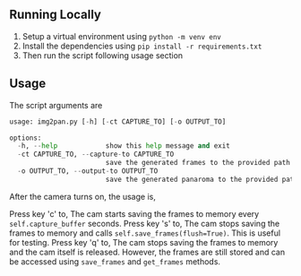## Running Locally
1. Setup a virtual environment using `python -m venv env`
2. Install the dependencies using `pip install -r requirements.txt`
3. Then run the script following usage section

## Usage 
The script arguments are
```py
usage: img2pan.py [-h] [-ct CAPTURE_TO] [-o OUTPUT_TO]

options:
  -h, --help            show this help message and exit
  -ct CAPTURE_TO, --capture-to CAPTURE_TO
                        save the generated frames to the provided path
  -o OUTPUT_TO, --output-to OUTPUT_TO
                        save the generated panaroma to the provided path
```

After the camera turns on, the usage is,

Press key 'c' to,
    The cam starts saving the frames to memory every `self.capture_buffer` seconds.
Press key 's' to,
    The cam stops saving the frames to memory and calls `self.save_frames(flush=True)`.
    This is useful for testing.
Press key 'q' to,
    The cam stops saving the frames to memory and the cam itself is released. However,
    the frames are still stored and can be accessed using `save_frames` and `get_frames` methods.
